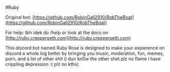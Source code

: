 #Ruby

Original bot: [https://github.com/RobinGall2910/RobTheBoat](https://github.com/RobinGall2910/RobTheBoat)

For help: tbh idek do /help or look at the docs on [http://ruby.creeperseth.com](http://ruby.creeperseth.com)

This discord bot named Ruby Rose is designed to make your expierence on discord a whole log better by bringing you music, moderation, fun, memes, porn, and a lot of other shit (i dun kn0w the other shet plz no flame i have crippling depression :( plz no kthx)